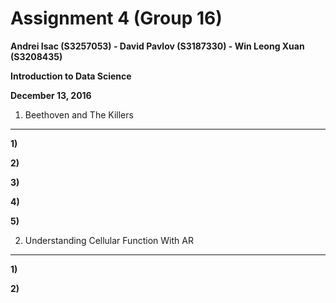 Assignment 4 (Group 16)
===============================================

**Andrei Isac (S3257053) - David Pavlov (S3187330) - Win Leong Xuan (S3208435)**

**Introduction to Data Science**

**December 13, 2016**


1. Beethoven and The Killers
----------------------------
**1)**

**2)**

**3)**

**4)**

**5)**

2. Understanding Cellular Function With AR
-------------------------------------------
**1)**

**2)**
